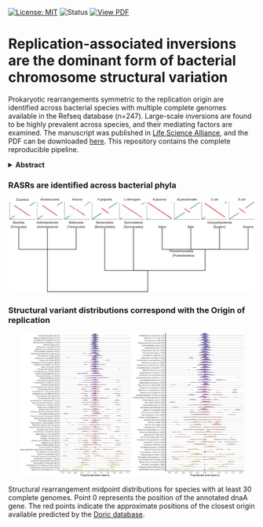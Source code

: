 [![License: MIT](https://img.shields.io/badge/License-MIT-yellow.svg)](LICENSE)
![Status](https://img.shields.io/badge/status-complete-brightgreen)
[![View PDF](https://img.shields.io/badge/View-PDF-red)](docs/RASR_publication.pdf)



# Replication-associated inversions are the dominant form of bacterial chromosome structural variation

Prokaryotic rearrangements symmetric to the replication origin are identified across bacterial species with multiple complete genomes available in the Refseq database (n=247). Large-scale inversions are found to be highly prevalent across species, and their mediating factors are examined. The manuscript was published in [Life Science Alliance](https://www.life-science-alliance.org/content/6/1/e202201434), and the PDF can be downloaded [here](docs/RASR_publication.pdf). This repository contains the complete reproducible pipeline.


<details>
<summary><strong>Abstract</strong></summary>
The structural arrangements of bacterial chromosomes vary widely between closely related species and can result in significant phenotypic outcomes. The appearance of large-scale chromosomal inversions that are symmetric relative to markers for the origin of replication (OriC) has been previously observed; however, the overall prevalence of replication-associated structural rearrangements (RASRs) in bacteria and their causal mechanisms are currently unknown. Here we systematically identify the locations of RASRs in species with multiple complete sequenced genomes to investigate potential mediating biological mechanisms. We found that 247 out of 313 species contained sequences with at least one large (>50Kb) inversion in their sequence comparisons, and the aggregated inversion distances were normally distributed with a mean of zero.  Many inversions that were offset from dnaA were found to be centered on a different marker for the OriC. Instances of flanking repeats provide evidence that breaks formed during the replication process could be repaired to opposing positions. We also found a strong relationship between the later stages of replication and the range in distance variation from symmetry.
</details>



### RASRs are identified across bacterial phyla ###

<p align="center">
  <img src="figures/RASR_prevalence.png" width="500"/>
</p>



### Structural variant distributions correspond with the Origin of replication ###
<p align="center">
  <img src="figures/RASR_gamma.png" width="45%"/>
  <img src="figures/RASR_other.png" width="45%"/>
</p>

Structural rearrangement midpoint distributions for species with at least 30 complete genomes. Point 0 represents the position of the annotated dnaA gene. The red points indicate the approximate positions of the closest origin available predicted by the [Doric database](https://pubmed.ncbi.nlm.nih.gov/30364951/). 


